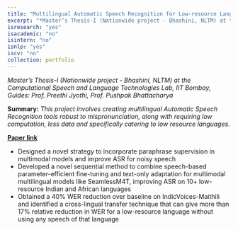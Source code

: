 ```yaml
---
title: "Multilingual Automatic Speech Recognition for Low-resource Languages"
excerpt: "*Master’s Thesis-I (Nationwide project - Bhashini, NLTM) at the Computational Speech and Language Technologies Lab, IIT Bombay, Guides: Prof. Preethi Jyothi, Prof. Pushpak Bhattacharya*"
isresearch: "yes"
isacademic: "no"
isintern: "no"
isnlp: "yes"
iscv: "no"
collection: portfolio
---
```


*Master’s Thesis-I (Nationwide project - Bhashini, NLTM) at the Computational Speech and Language Technologies Lab, IIT Bombay, Guides: Prof. Preethi Jyothi, Prof. Pushpak Bhattacharya*

**Summary:** *This project involves creating multilingual Automatic Speech Recognition tools robust to mispronunciation, along with requiring low computation, less data and specifically catering to low resource languages.*

[**Paper link**](https://arxiv.org/pdf/2410.13445)

* Designed a novel strategy to incorporate paraphrase supervision in multimodal models and improve ASR for noisy speech
* Developed a novel sequential method to combine speech-based parameter-efficient fine-tuning and text-only adaptation for multimodal multilingual models like SeamlessM4T, improving ASR on 10+ low-resource Indian and African languages
* Obtained a 40% WER reduction over baseline on IndicVoices-Maithili and identified a cross-lingual transfer technique that can give more than 17% relative reduction in WER for a low-resource language without using any speech of that language
